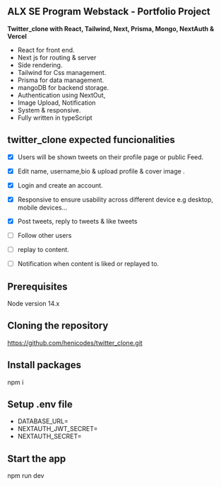 ## ALX SE Program Webstack - Portfolio Project
**Twitter_clone with React, Tailwind, Next, Prisma, Mongo, NextAuth & Vercel**
- React for front end.
- Next js for routing & server 
- Side rendering.
- Tailwind for Css management.
- Prisma for data management.
- mangoDB for backend storage.
- Authentication using NextOut,
- Image Upload, Notification
- System & responsive. 
- Fully written in typeScript
## twitter_clone expected funcionalities 
- [x] Users will be shown tweets on their profile page or public Feed. 
- [x] Edit name, username,bio & upload profile & cover image .
- [x] Login and create an account.
- [x] Responsive to ensure usability across different device  e.g desktop, mobile devices…
- [x] Post tweets, reply to tweets & like tweets
- [ ] Follow other users 
- [ ] replay to content.
- [ ] Notification when content is liked or replayed to.  

      
## Prerequisites
   Node version 14.x
## Cloning the repository
https://github.com/henicodes/twitter_clone.git
## Install packages
   npm i
## Setup .env file
- DATABASE_URL=
- NEXTAUTH_JWT_SECRET=
- NEXTAUTH_SECRET=
## Start the app
   npm run dev

